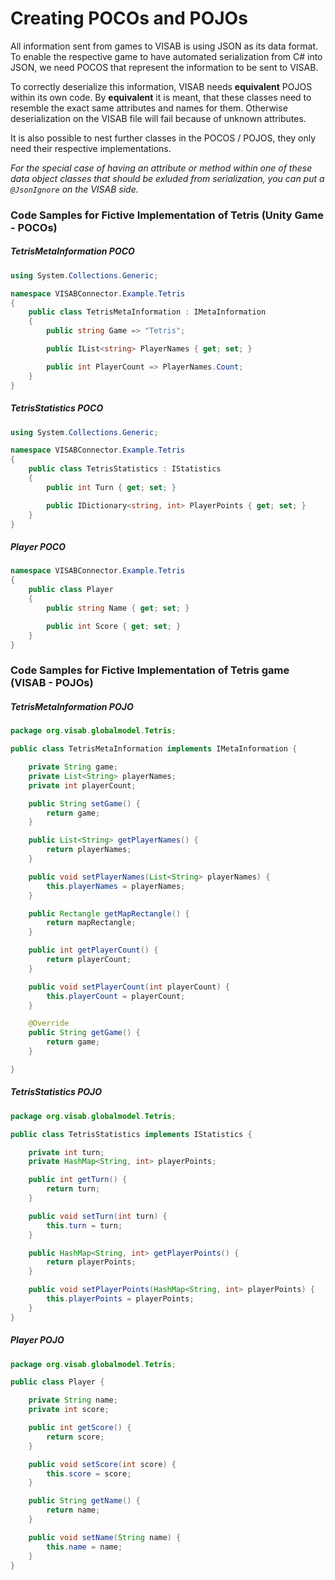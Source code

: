 # Creating POCOs and POJOs

All information sent from games to VISAB is using JSON as its data format.
To enable the respective game to have automated serialization from C# into JSON,
we need POCOS that represent the information to be sent to VISAB.

To correctly deserialize this information, VISAB needs **equivalent** POJOS within its own code.
By **equivalent** it is meant, that these classes need to resemble the exact same attributes and names for them.
Otherwise deserialization on the VISAB file will fail because of unknown attributes.

It is also possible to nest further classes in the POCOS / POJOS, they only need their respective implementations.

*For the special case of having an attribute or method within one of these data object classes that should be exluded from serialization, you can put a `@JsonIgnore` on the VISAB side.*

### Code Samples for Fictive Implementation of Tetris (Unity Game - POCOs)

##### TetrisMetaInformation POCO
```csharp
using System.Collections.Generic;

namespace VISABConnector.Example.Tetris
{
    public class TetrisMetaInformation : IMetaInformation
    {
        public string Game => "Tetris";

        public IList<string> PlayerNames { get; set; }

        public int PlayerCount => PlayerNames.Count;
    }
}
```

##### TetrisStatistics POCO
```csharp
using System.Collections.Generic;

namespace VISABConnector.Example.Tetris
{
    public class TetrisStatistics : IStatistics
    {
        public int Turn { get; set; }

        public IDictionary<string, int> PlayerPoints { get; set; }
    }
}
```
##### Player POCO
```csharp
namespace VISABConnector.Example.Tetris
{
    public class Player
    {
        public string Name { get; set; }

        public int Score { get; set; }
    }
}
```

### Code Samples for Fictive Implementation of Tetris game (VISAB - POJOs)

##### TetrisMetaInformation POJO
```java
package org.visab.globalmodel.Tetris;

public class TetrisMetaInformation implements IMetaInformation {

    private String game;
    private List<String> playerNames;
    private int playerCount;

    public String setGame() {
        return game;
    }

    public List<String> getPlayerNames() {
        return playerNames;
    }

    public void setPlayerNames(List<String> playerNames) {
        this.playerNames = playerNames;
    }

    public Rectangle getMapRectangle() {
        return mapRectangle;
    }

    public int getPlayerCount() {
        return playerCount;
    }

    public void setPlayerCount(int playerCount) {
        this.playerCount = playerCount;
    }

    @Override
    public String getGame() {
        return game;
    }

}
```

##### TetrisStatistics POJO
```java
package org.visab.globalmodel.Tetris;

public class TetrisStatistics implements IStatistics {

    private int turn;
    private HashMap<String, int> playerPoints;

    public int getTurn() {
        return turn;
    }

    public void setTurn(int turn) {
        this.turn = turn;
    }

    public HashMap<String, int> getPlayerPoints() {
        return playerPoints;
    }

    public void setPlayerPoints(HashMap<String, int> playerPoints) {
        this.playerPoints = playerPoints;
    }
}


```
##### Player POJO
```java
package org.visab.globalmodel.Tetris;

public class Player {

    private String name;
    private int score;

    public int getScore() {
        return score;
    }

    public void setScore(int score) {
        this.score = score;
    }

    public String getName() {
        return name;
    }

    public void setName(String name) {
        this.name = name;
    }
}

```